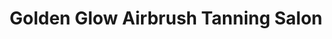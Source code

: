 ---
title: "Golden Glow Airbrush Tanning Salon"
url: /east-lansing/golden-glow-airbrush-tanning-salon/
shop: Kosmetik
---